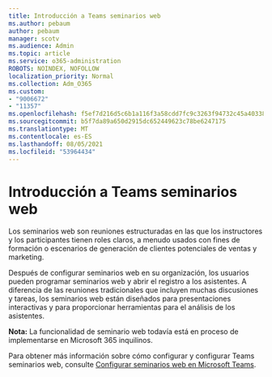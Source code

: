 ```yaml
---
title: Introducción a Teams seminarios web
ms.author: pebaum
author: pebaum
manager: scotv
ms.audience: Admin
ms.topic: article
ms.service: o365-administration
ROBOTS: NOINDEX, NOFOLLOW
localization_priority: Normal
ms.collection: Adm_O365
ms.custom:
- "9006672"
- "11357"
ms.openlocfilehash: f5ef7d216d5c6b1a116f3a58cdd7fc9c3263f94732c45a403381b987381be37b
ms.sourcegitcommit: b5f7da89a650d2915dc652449623c78be6247175
ms.translationtype: MT
ms.contentlocale: es-ES
ms.lasthandoff: 08/05/2021
ms.locfileid: "53964434"
---
```

# <a name="getting-started-with-teams-webinars"></a>Introducción a Teams seminarios web

Los seminarios web son reuniones estructuradas en las que los instructores y los participantes tienen roles claros, a menudo usados con fines de formación o escenarios de generación de clientes potenciales de ventas y marketing.

Después de configurar seminarios web en su organización, los usuarios pueden programar seminarios web y abrir el registro a los asistentes. A diferencia de las reuniones tradicionales que incluyen muchas discusiones y tareas, los seminarios web están diseñados para presentaciones interactivas y para proporcionar herramientas para el análisis de los asistentes.

**Nota:** La funcionalidad de seminario web todavía está en proceso de implementarse en Microsoft 365 inquilinos. 

Para obtener más información sobre cómo configurar y configurar Teams seminarios web, consulte [Configurar seminarios web en Microsoft Teams](/microsoftteams/set-up-webinars).